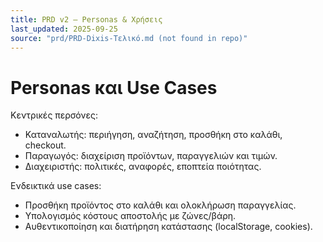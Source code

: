 ```yaml
---
title: PRD v2 — Personas & Χρήσεις
last_updated: 2025-09-25
source: "prd/PRD-Dixis-Τελικό.md (not found in repo)"
---
```


# Personas και Use Cases

Κεντρικές περσόνες:
- Καταναλωτής: περιήγηση, αναζήτηση, προσθήκη στο καλάθι, checkout.
- Παραγωγός: διαχείριση προϊόντων, παραγγελιών και τιμών.
- Διαχειριστής: πολιτικές, αναφορές, εποπτεία ποιότητας.

Ενδεικτικά use cases:
- Προσθήκη προϊόντος στο καλάθι και ολοκλήρωση παραγγελίας.
- Υπολογισμός κόστους αποστολής με ζώνες/βάρη.
- Αυθεντικοποίηση και διατήρηση κατάστασης (localStorage, cookies).
